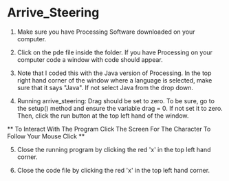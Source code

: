 # Arrive_Steering

1. Make sure you have Processing Software downloaded on your computer.

2. Click on the pde file inside the folder. If you have Processing on your computer code a window with code should appear. 

3. Note that I coded this with the Java version of Processing. In the top right hand corner of the window where a language is selected, make sure that it says "Java". If not select Java from the drop down.

4. Running arrive_steering: Drag should be set to zero. To be sure, go to the setup() method and ensure the variable drag = 0. If not set it to zero. Then, click the run button at the top left hand of the window.

** To Interact With The Program Click The Screen For The Character To Follow Your Mouse Click **

5. Close the running program by clicking the red 'x' in the top left hand corner. 

6. Close the code file by clicking the red 'x' in the top left hand corner. 
 

